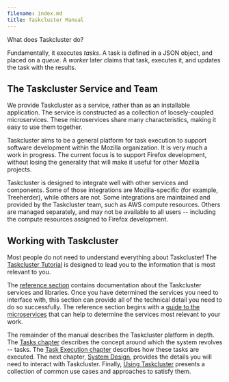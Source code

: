 ```yaml
---
filename: index.md
title: Taskcluster Manual
---
```


What does Taskcluster do?

Fundamentally, it executes *tasks*. A task is defined in a JSON object, and
placed on a *queue*. A *worker* later claims that task, executes it, and
updates the task with the results.

## The Taskcluster Service and Team

We provide Taskcluster as a service, rather than as an installable application.
The service is constructed as a collection of loosely-coupled microservices.
These microservices share many characteristics, making it easy to use them
together.

Taskcluster aims to be a general platform for task execution to support
software development within the Mozilla organization. It is very much a work
in progress. The current focus is to support Firefox development, without
losing the generality that will make it useful for other Mozilla projects.

Taskcluster is designed to integrate well with other services and components.
Some of those integrations are Mozilla-specific (for example, Treeherder),
while others are not. Some integrations are maintained and provided by the
Taskcluster team, such as AWS compute resources. Others are managed separately,
and may not be available to all users -- including the compute resources
assigned to Firefox development.

## Working with Taskcluster

Most people do not need to understand everything about Taskcluster! The
[Taskcluster Tutorial](/docs/tutorial/) is designed to lead you to the information
that is most relevant to you.

The [reference section](/docs/reference/) contains documentation about the
Taskcluster services and libraries. Once you have determined the services you
need to interface with, this section can provide all of the technical detail
you need to do so successfully.  The reference section begins with a [guide to
the microservices](/docs/reference/guide/) that can help to determine the services
most relevant to your work.

The remainder of the manual describes the Taskcluster platform in depth.  The
[Tasks chapter](tasks) describes the concept around which the system
revolves -- tasks.  The [Task Execution chapter](task-execution/)
describes how these tasks are executed.  The next chapter, [System
Design](design/), provides the details you will need to interact
with Taskcluster. Finally, [Using Taskcluster](using/) presents a
collection of common use cases and approaches to satisfy them.
